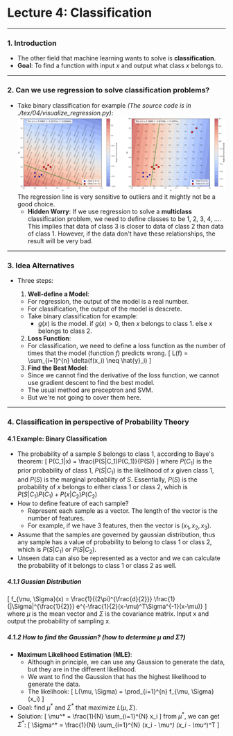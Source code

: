 # Lecture 4: Classification
---

### 1. Introduction 
- The other field that machine learning wants to solve is **classification**.
- **Goal**: To find a function with input $x$ and output what class $x$ belongs to.
---
### 2. Can we use regression to solve classification problems?
- Take binary classification for example *(The source code is in ./tex/04/visualize_regression.py)*:
![img](./tex/04/Fig_1.png)
The regression line is very sensitive to outliers and it mightly not be a good choice.
  - **Hidden Worry**:
  If we use regression to solve a **multiclass** classification problem, we need to define classes to be 1, 2, 3, 4, .... This implies that data of class 3 is closer to data of class 2 than data of class 1. However, if the data don't have these relationships, the result will be very bad.
---
### 3. Idea Alternatives
  - Three steps:
    1. **Well-define a Model**: 
      - For regression, the output of the model is a real number.
      - For classification, the output of the model is descrete.
      - Take binary classification for example:
        - $g(x)$ is the model.
        if $g(x) \gt 0$, then $x$ belongs to class 1.
        else $x$ belongs to class 2.


    2. **Loss Function**:
      - For classification, we need to define a loss function as the number of times that the model (function $f$) predicts wrong.
      \[
      L(f) = \sum_{i=1}^{n} \delta(f(x_i) \neq \hat{y}_i)
      \]
    3. **Find the Best Model**:
      - Since we cannot find the derivative of the loss function, we cannot use gradient descent to find the best model.
      - The usual method are preceptron and SVM.
      - But we're not going to cover them here.
---
### 4. Classification in perspective of Probability Theory
#### 4.1 Example: Binary Classification
- The probability of a sample $S$ belongs to class 1, according to Baye's theorem:
\[
P(C_1|x) = \frac{P(S|C_1)P(C_1)}{P(S)}
\]
where $P(C_1)$ is the prior probability of class 1, $P(S|C_1)$ is the likelihood of $x$ given class 1, and $P(S)$ is the marginal probability of $S$. 
Essentially, $P(S)$ is the probability of $x$ belongs to either class 1 or class 2, which is $P(S|C_1)P(C_1) + P(x|C_2)P(C_2)$
- How to define feature of each sample?
  - Represent each sample as a vector. The length of the vector is the number of features.
  - For example, if we have 3 features, then the vector is $(x_1, x_2, x_3)$.
- Assume that the samples are governed by gaussian distribution, thus any sample has a value of probability to belong to class 1 or class 2, which is $P(S|C_1)$ or $P(S|C_2)$.
- Unseen data can also be represented as a vector and we can calculate the probability of it belongs to class 1 or class 2 as well.
##### 4.1.1 Gussian Distribution
\[
f_{\mu, \Sigma}(x) = \frac{1}{(2\pi)^{\frac{d}{2}}} \frac{1}{|\Sigma|^{\frac{1}{2}}} e^{-\frac{1}{2}(x-\mu)^T\Sigma^{-1}(x-\mu)}
\]
where $\mu$ is the mean vector and $\Sigma$ is the covariance matrix.
Input x and output the probability of sampling x.
##### 4.1.2 How to find the Gaussian? (how to determine $\mu$ and $\Sigma$?)
  - **Maximum Likelihood Estimation (MLE)**:
    - Although in principle, we can use any Gaussion to generate the data, but they are in the different likelihood.
    - We want to find the Gaussion that has the highest likelihood to generate the data.
    - The likelihook:
\[
L(\mu, \Sigma) = \prod_{i=1}^{n} f_{\mu, \Sigma}(x_i)
\]
  - Goal: find $\mu^*$ and $\Sigma^*$ that maximize $L(\mu, \Sigma)$.
  - Solution:
  \[
  \mu^* = \frac{1}{N} \sum_{i=1}^{N} x_i
  \]
  from $\mu^*$, we can get $\Sigma^*$:
  \[
  \Sigma^* = \frac{1}{N} \sum_{i=1}^{N} (x_i - \mu^*) (x_i - \mu^*)^T
  \]